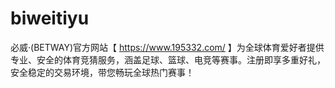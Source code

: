 # biweitiyu
必威·(BETWAY)官方网站【 https://www.195332.com/ 】为全球体育爱好者提供专业、安全的体育竞猜服务，涵盖足球、篮球、电竞等赛事。注册即享多重好礼，安全稳定的交易环境，带您畅玩全球热门赛事！
